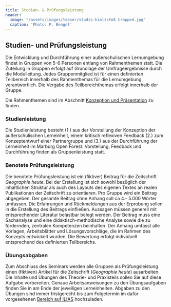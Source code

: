 ```yaml
---
title: Studien- & Prüfungsleistung
header:
  image: "/assets/images/teaser/studis-hiolzstoß Cropped.jpg"
  caption: 'Photo: P. Bengel'
---
```


## Studien- und Prüfungsleistung

Die Entwicklung und Durchführung einer außerschulischen Lernumgebung findet in Gruppen von 5-6 Personen entlang von Rahmenthemen statt. Die Zuteilung in Gruppen erfolgt auf Grundlage der Umfrageergebnisse durch die Modulleitung. Jedes Gruppenmitglied ist für einen definierten Teilbereich innerhalb des Rahmenthemas für die Lernumgebung verantwortlich. Die Vergabe des Teilbereichthemas erfolgt innerhalb der Gruppe.

Die Rahmenthemen sind im Abschnitt [Konzeption und Präsentation](link) zu finden.

### Studienleistung
Die Studienleistung besteht (1.) aus der Vorstellung der Konzeption der außerschulischen Lerneinheit, einem kritisch reflexiven Feedback (2.) zum Konzeptentwurf einer Partnergruppe und (3.) aus der Durchführung der Lerneinheit im Marburg Open Forest. Vorstellung, Feedback und Durchführung finden als Gruppenleistung statt.

### Benotete Prüfungsleistung
Die benotete Prüfungsleistung ist ein (fiktiver) Beitrag für die Zeitschrift _Geographie heute_. Bei der Erstellung ist sich sowohl bezüglich der inhaltlichen Struktur als auch des Layouts des eigenen Textes an realen Publikationen der Zeitschrift zu orientieren. Pro Gruppe wird ein Beitrag abgegeben. Der gesamte Beitrag ohne Anhang soll ca 4.- 5.000 Wörter umfassen. Die Erfahrungen und Rückmeldungen aus der Erprobung sollen in die Erstellung des Beitrags einfließen. Aussagen müssen generell mit entsprechender Literatur belastbar belegt werden. Der Beitrag muss eine Sachanalyse und eine didaktisch-methodische Analyse sowie die zu fördernden, zentralen Kompetenzen beinhalten. Der Anhang umfasst alle Vorlagen, Arbeitsblätter und Lösungsvorschläge, die im Rahmen des Konzepts entwickelt wurden. Die Bewertung erfolgt individuell entsprechend des definierten Teilbereichs.

### Übungsabgaben
Zum Abschluss des Seminars werden alle Gruppen als Prüfungsleistung einen (fiktiven) Artikel für die Zeitschrift (_Geographie heute_) ausarbeiten. Die Inhalte und Übungen des Theorie- und Praxisteils sollen Sie auf diese Aufgabe vorbereiten.
Genaue Arbeitsanweisungen zu den Übungsaufgaben finden Sie in am Ende der jeweiligen Lerneinheiten. Abgaben zu den Übungen sind immer fristgerecht bis zum Folgetermin im dafür vorgesehenen [Bereich auf ILIAS](link) hochzuladen. 
 

